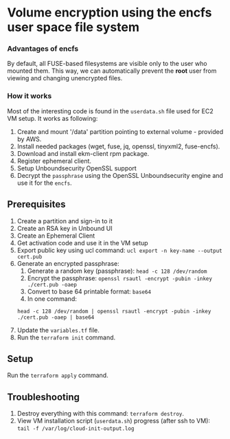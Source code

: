 # Volume encryption using the encfs user space file system

### Advantages of encfs

By default, all FUSE-based filesystems are visible only to the user who mounted them. This way, we can automatically prevent the **root** user from viewing and changing unencrypted files.

### How it works
Most of the interesting code is found in the ``userdata.sh`` file used for EC2 VM setup. It works as following:

1. Create and mount '/data' partition pointing to external volume - provided by AWS.
2. Install needed packages (wget, fuse, jq, openssl, tinyxml2, fuse-encfs).
3. Download and install ekm-client rpm package.
4. Register ephemeral client.
5. Setup Unboundsecurity OpenSSL support
6. Decrypt the ``passphrase`` using the OpenSSL Unboundsecurity engine and use it for the ``encfs``.

## Prerequisites

1. Create a partition and sign-in to it
1. Create an RSA key in Unbound UI
1. Create an Ephemeral Client
1. Get activation code and use it in the VM setup
1. Export public key using ucl command: ``ucl export -n key-name --output cert.pub``
1. Generate an encrypted passphrase:
   1. Generate a random key (passphrase): ``head -c 128 /dev/random``
   2. Encrypt the passphrase: ``openssl rsautl -encrypt -pubin -inkey ./cert.pub -oaep``
   3. Convert to base 64 printable format: ``base64``
   4. In one command:
   ```
   head -c 128 /dev/random | openssl rsautl -encrypt -pubin -inkey ./cert.pub -oaep | base64
   ```
1. Update the `variables.tf` file.
1. Run the ``terraform init`` command.

## Setup

Run the ``terraform apply`` command.

## Troubleshooting
1. Destroy everything with this command: ``terraform destroy``.
1. View VM installation script (`userdata.sh`) progress (after ssh to VM): ``tail -f /var/log/cloud-init-output.log``
